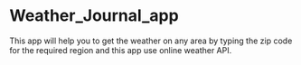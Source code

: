 # Weather_Journal_app
This app will help you to get the weather on any area by typing the zip code for the required region and this app use online weather API.
